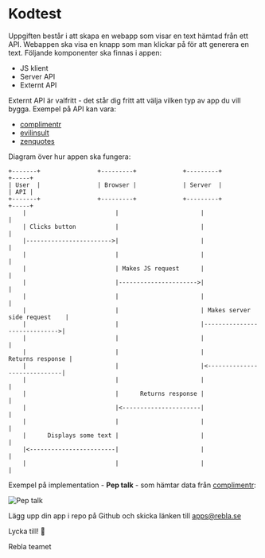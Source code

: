 # Kodtest

Uppgiften består i att skapa en webapp som visar en text hämtad från ett API.
Webappen ska visa en knapp som man klickar på för att generera en text.
Följande komponenter ska finnas i appen:

 - JS klient
 - Server API
 - Externt API

Externt API är valfritt - det står dig fritt att välja vilken typ av app du vill bygga.
Exempel på API kan vara:

 - [complimentr][1]
 - [evilinsult][2]
 - [zenquotes][3]


Diagram över hur appen ska fungera:

```
+-------+                +---------+             +---------+                      +-----+
| User  |                | Browser |             | Server  |                      | API |
+-------+                +---------+             +---------+                      +-----+
    |                         |                       |                              |
    | Clicks button           |                       |                              |
    |------------------------>|                       |                              |
    |                         |                       |                              |
    |                         | Makes JS request      |                              |
    |                         |---------------------->|                              |
    |                         |                       |                              |
    |                         |                       | Makes server side request    |
    |                         |                       |----------------------------->|
    |                         |                       |                              |
    |                         |                       |             Returns response |
    |                         |                       |<-----------------------------|
    |                         |                       |                              |
    |                         |      Returns response |                              |
    |                         |<----------------------|                              |
    |                         |                       |                              |
    |      Displays some text |                       |                              |
    |<------------------------|                       |                              |
    |                         |                       |                              |
```

Exempel på implementation - **Pep talk** - som hämtar data från [complimentr][1]:

![Pep talk](https://peptalk.herokuapp.com/pep-talk.gif)

Lägg upp din app i repo på Github och skicka länken till apps@rebla.se

Lycka till! 🙌

Rebla teamet

[1]:https://complimentr.com/
[2]:https://evilinsult.com/api/
[3]:https://zenquotes.io/api/random
